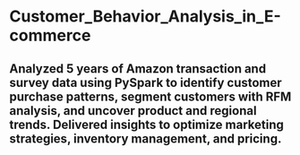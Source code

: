 # Customer_Behavior_Analysis_in_E-commerce

## Analyzed 5 years of Amazon transaction and survey data using PySpark to identify customer purchase patterns, segment customers with RFM analysis, and uncover product and regional trends. Delivered insights to optimize marketing strategies, inventory management, and pricing.
